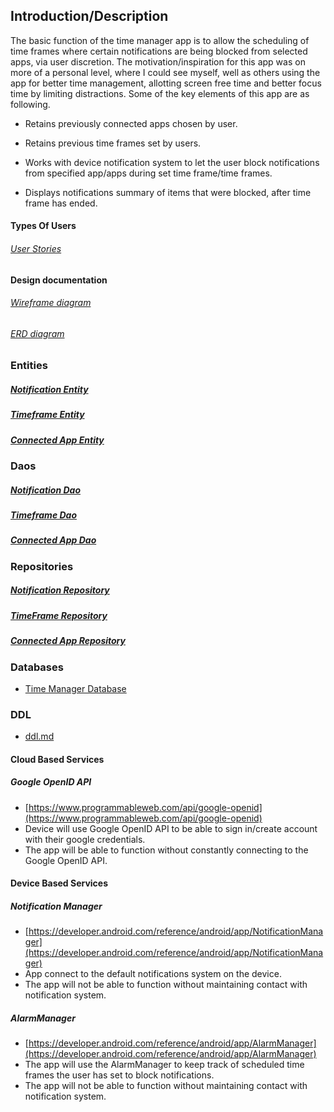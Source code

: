 

## Introduction/Description
The basic function of the time manager app is to allow the scheduling of time frames where certain notifications are being blocked from selected apps, via user discretion.
The motivation/inspiration for this app was on more of a personal level, where I could see myself, well as others using the app for better time management, allotting screen free time and better focus time by limiting distractions.
Some of the key elements of this app are as following.

- Retains previously connected apps chosen by user.

- Retains previous time frames set by users.

- Works with device notification system to let the user block notifications from specified app/apps during set time frame/time frames.

- Displays notifications summary of items that were blocked, after time frame has ended.

#### Types Of Users
###### [User Stories](user-stories.md)

#### Design documentation


###### [Wireframe diagram](wireframe.md)

###### [ERD diagram](erd.md)


### Entities

##### [Notification Entity](https://github.com/mmorlang/time-manager/blob/master/app/src/main/java/edu/cnm/deepdive/timemanager/model/entity/Notification.java)
##### [Timeframe Entity](https://github.com/mmorlang/time-manager/blob/master/app/src/main/java/edu/cnm/deepdive/timemanager/model/entity/Timeframe.java)
##### [Connected App Entity](https://github.com/mmorlang/time-manager/blob/master/app/src/main/java/edu/cnm/deepdive/timemanager/model/entity/ConnectedApp.java)

### Daos

##### [Notification Dao](https://github.com/mmorlang/time-manager/blob/master/app/src/main/java/edu/cnm/deepdive/timemanager/dao/NotificationDao.java)
##### [Timeframe Dao](https://github.com/mmorlang/time-manager/blob/master/app/src/main/java/edu/cnm/deepdive/timemanager/dao/TimeframeDao.java)
##### [Connected App Dao](https://github.com/mmorlang/time-manager/blob/master/app/src/main/java/edu/cnm/deepdive/timemanager/dao/ConnectedAppDao.java)

### Repositories

##### [Notification Repository](https://github.com/mmorlang/time-manager/blob/master/app/src/main/java/edu/cnm/deepdive/timemanager/service/NotificationRepository.java)
##### [TimeFrame Repository](https://github.com/mmorlang/time-manager/blob/master/app/src/main/java/edu/cnm/deepdive/timemanager/service/TimeframeRepository.java)
##### [Connected App Repository](https://github.com/mmorlang/time-manager/blob/master/app/src/main/java/edu/cnm/deepdive/timemanager/service/ConnectedAppRepository.java)

### Databases
* [Time Manager Database](https://github.com/mmorlang/time-manager/blob/master/docs/TimeManagerDatabase.md)

### DDL
* [ddl.md](docs/ddl.md)


#### Cloud Based Services

##### Google OpenID API
* [https://www.programmableweb.com/api/google-openid](https://www.programmableweb.com/api/google-openid)
* Device will use Google OpenID API to be able to sign in/create account with their google credentials.
* The app will be able to function without constantly connecting to the Google OpenID API.

#### Device Based Services
##### Notification Manager
* [https://developer.android.com/reference/android/app/NotificationManager](https://developer.android.com/reference/android/app/NotificationManager)
* App connect to the default notifications system on the device.
* The app will not be able to function without maintaining contact with notification system.

##### AlarmManager
* [https://developer.android.com/reference/android/app/AlarmManager](https://developer.android.com/reference/android/app/AlarmManager)
* The app will use the AlarmManager to keep track of scheduled time frames the user has set to block notifications.
* The app will not be able to function without maintaining contact with notification system.



